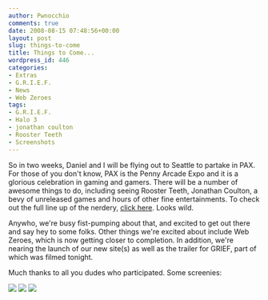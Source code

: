```yaml
---
author: Pwnocchio
comments: true
date: 2008-08-15 07:48:56+00:00
layout: post
slug: things-to-come
title: Things to Come...
wordpress_id: 446
categories:
- Extras
- G.R.I.E.F.
- News
- Web Zeroes
tags:
- G.R.I.E.F.
- Halo 3
- jonathan coulton
- Rooster Teeth
- Screenshots
---
```


So in two weeks, Daniel and I will be flying out to Seattle to partake in PAX. For those of you don't know, PAX is the Penny Arcade Expo and it is a glorious celebration in gaming and gamers. There will be a number of awesome things to do, including seeing Rooster Teeth, Jonathan Coulton, a bevy of unreleased games and hours of other fine entertainments. To check out the full line up of the nerdery, [click here](http://www.pennyarcadeexpo.com/PAX_2008_Schedule.pdf). Looks wild.

Anywho, we're busy fist-pumping about that, and excited to get out there and say hey to some folks. Other things we're excited about include Web Zeroes, which is now getting closer to completion. In addition, we're nearing the launch of our new site(s) as well as the trailer for GRIEF, part of which was filmed tonight.

Much thanks to all you dudes who participated. Some screenies:

[![](http://www.smoothfewfilms.com/wp-content/uploads/2008/08/gt01-128x72.jpg)](http://www.smoothfewfilms.com/wp-content/uploads/2008/08/gt01.jpg) [![](http://www.smoothfewfilms.com/wp-content/uploads/2008/08/gt02-128x72.jpg)](http://www.smoothfewfilms.com/wp-content/uploads/2008/08/gt02.jpg) [![](http://www.smoothfewfilms.com/wp-content/uploads/2008/08/gt03-128x72.jpg)](http://www.smoothfewfilms.com/wp-content/uploads/2008/08/gt03.jpg)
